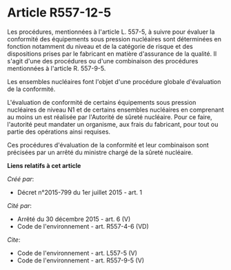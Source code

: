 # Article R557-12-5

Les procédures, mentionnées à l'article L. 557-5, à suivre pour évaluer la conformité des équipements sous pression
nucléaires sont déterminées en fonction notamment du niveau et de la catégorie de risque et des dispositions prises par le
fabricant en matière d'assurance de la qualité. Il s'agit d'une des procédures ou d'une combinaison des procédures
mentionnées à l'article R. 557-9-5.

Les ensembles nucléaires font l'objet d'une procédure globale d'évaluation de la conformité.

L'évaluation de conformité de certains équipements sous pression nucléaires de niveau N1 et de certains ensembles nucléaires
en comprenant au moins un est réalisée par l'Autorité de sûreté nucléaire. Pour ce faire, l'autorité peut mandater un
organisme, aux frais du fabricant, pour tout ou partie des opérations ainsi requises.

Ces procédures d'évaluation de la conformité et leur combinaison sont précisées par un arrêté du ministre chargé de la sûreté
nucléaire.

**Liens relatifs à cet article**

_Créé par_:

  - Décret n°2015-799 du 1er juillet 2015 - art. 1

_Cité par_:

  - Arrêté du 30 décembre 2015 - art. 6 (V)
  - Code de l'environnement - art. R557-4-6 (VD)

_Cite_:

  - Code de l'environnement - art. L557-5 (V)
  - Code de l'environnement - art. R557-9-5 (V)
